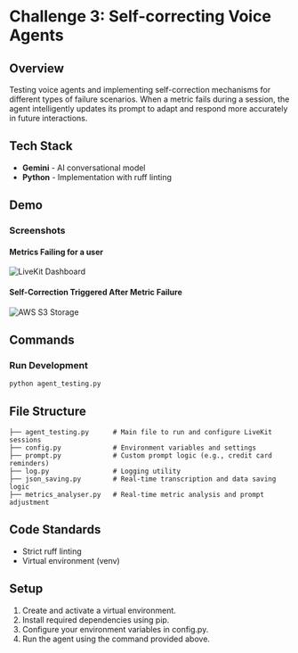 # Challenge 3: Self-correcting Voice Agents

## Overview
 Testing voice agents and implementing self-correction mechanisms for different types of failure scenarios. When a metric fails during a session, the agent intelligently updates its prompt to adapt and respond more accurately in future interactions.
## Tech Stack
- **Gemini** - AI conversational model
- **Python** - Implementation with ruff linting

## Demo

### Screenshots

#### Metrics Failing for a user
![LiveKit Dashboard](screenshot-url-here)


#### Self-Correction Triggered After Metric Failure

![AWS S3 Storage](screenshot-url-here)



## Commands

### Run Development
```bash
python agent_testing.py
```


## File Structure
```
├── agent_testing.py      # Main file to run and configure LiveKit sessions
├── config.py             # Environment variables and settings
├── prompt.py             # Custom prompt logic (e.g., credit card reminders)
├── log.py                # Logging utility
├── json_saving.py        # Real-time transcription and data saving logic
├── metrics_analyser.py   # Real-time metric analysis and prompt adjustment
```
## Code Standards
- Strict ruff linting
- Virtual environment (venv)

## Setup
1. Create and activate a virtual environment.
2. Install required dependencies using pip.
3. Configure your environment variables in config.py.
4. Run the agent using the command provided above.

